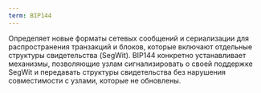 ```yaml
---
term: BIP144
---
```


Определяет новые форматы сетевых сообщений и сериализации для распространения транзакций и блоков, которые включают отдельные структуры свидетельства (SegWit). BIP144 конкретно устанавливает механизмы, позволяющие узлам сигнализировать о своей поддержке SegWit и передавать структуры свидетельства без нарушения совместимости с узлами, которые не обновлены.
